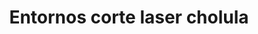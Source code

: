 ---
title: "Entornos corte laser cholula"
url: /cholula-de-rivadavia/entornos-corte-laser-cholula/
shop: material de oficina
---